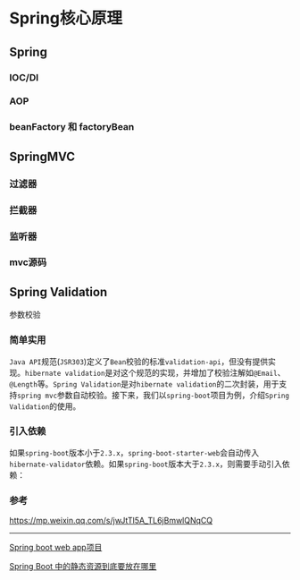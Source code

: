 # Spring核心原理
## Spring
### IOC/DI

### AOP

### beanFactory 和 factoryBean


## SpringMVC

### 过滤器

### 拦截器

### 监听器

### mvc源码

## Spring Validation
参数校验

### 简单实用
`Java API`规范(`JSR303`)定义了`Bean`校验的标准`validation-api`，但没有提供实现。`hibernate validation`是对这个规范的实现，并增加了校验注解如`@Email`、`@Length`等。`Spring Validation`是对`hibernate validation`的二次封装，用于支持`spring mvc`参数自动校验。接下来，我们以`spring-boot`项目为例，介绍`Spring Validation`的使用。

### 引入依赖
如果`spring-boot`版本小于`2.3.x`，`spring-boot-starter-web`会自动传入`hibernate-validator`依赖。如果`spring-boot`版本大于`2.3.x`，则需要手动引入依赖：

### 参考
https://mp.weixin.qq.com/s/jwJtTl5A_TL6jBmwlQNqCQ

----
[Spring boot web app项目](https://www.javatt.com/p/28742)

[Spring Boot 中的静态资源到底要放在哪里](https://juejin.im/post/5ca55b6be51d4574cd19f52a)
